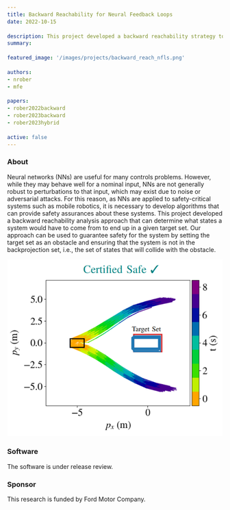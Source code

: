 ```yaml
---
title: Backward Reachability for Neural Feedback Loops
date: 2022-10-15

description: This project developed a backward reachability strategy to certify safety for systems controlled by neural networks 
summary:

featured_image: '/images/projects/backward_reach_nfls.png'

authors:
- nrober
- mfe

papers:
- rober2022backward
- rober2023backward
- rober2023hybrid

active: false
---
```


### About

Neural networks (NNs) are useful for many controls problems. However, while they may behave well for a nominal input, NNs are not generally robust to perturbations to that input, which may exist due to noise or adversarial attacks. For this reason, as NNs are applied to safety-critical systems such as mobile robotics, it is necessary to develop algorithms that can provide safety assurances about these systems. This project developed a backward reachability analysis approach that can determine what states a system would have to come from to end up in a given target set. Our approach can be used to guarantee safety for the system by setting the target set as an obstacle and ensuring that the system is not in the backprojection set, i.e., the set of states that will collide with the obstacle.

![](/images/projects/backward_reach_nfls.png)

### Software

The software is under release review.

### Sponsor

This research is funded by Ford Motor Company.
